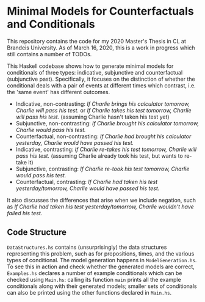 # Minimal Models for Counterfactuals and Conditionals

This repository contains the code for my 2020 Master's Thesis in CL at Brandeis University. As of March 16, 2020, this is a work in progress which still contains a number of TODOs.

This Haskell codebase shows how to generate minimal models for conditionals of three types: indicative, subjunctive and counterfactual (subjunctive past).
Specifically, it focuses on the distinction of whether the conditional deals with a pair of events at different times which contrast, i.e. the 'same event' has different outcomes.

* Indicative, non-contrasting: _If Charlie brings his calculator tomorrow, Charlie will pass his test._ or _If Charlie takes his test tomorrow, Charlie will pass his test._ (assuming Charlie hasn't taken his test yet)
* Subjunctive, non-contrasting: _If Charlie brought his calculator tomorrow, Charlie would pass his test._
* Counterfactual, non-contrasting: _If Charlie had brought his calculator yesterday, Charlie would have passed his test._
* Indicative, contrasting: _If Charlie re-takes his test tomorrow, Charlie will pass his test._ (assuming Charlie already took his test, but wants to re-take it)
* Subjunctive, contrasting: _If Charlie re-took his test tomorrow, Charlie would pass his test._
* Counterfactual, contrasting: _If Charlie had taken his test yesterday/tomorrow, Charlie would have passed his test._

It also discusses the differences that arise when we include negation, such as _If Charlie had taken his test yesterday/tomorrow, Charlie wouldn't have failed his test._

## Code Structure

`DataStructures.hs` contains (unsurprisingly) the data structures representing this problem, such as for propositions, times, and the various types of conditional. The model generation happens in `ModelGeneration.hs`. To see this in action and check whether the generated models are correct, `Examples.hs` declares a number of example conditionals which can be checked using `Main.hs`: calling its function `main` prints all the example conditionals along with their generated models; smaller sets of conditionals can also be printed using the other functions declared in `Main.hs`.